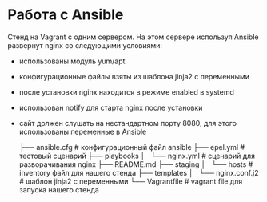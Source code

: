 # Работа с Ansible

Стенд на Vagrant с одним сервером. На этом сервере используя Ansible развернут nginx со следующими условиями:
- использованы модуль yum/apt
- конфигурационные файлы взяты из шаблона jinja2 с переменными
- после установки nginx находится в режиме enabled в systemd
- использован notify для старта nginx после установки
- сайт должен слушать на нестандартном порту 8080, для этого использованы переменные в Ansible
    
    ├── ansible.cfg        # конфигурационный файл ansible
    ├── epel.yml           # тестовый сценарий
    ├── playbooks
    │   └── nginx.yml      # сценарий для разворачивания nginx
    ├── README.md
    ├── staging
    │   └── hosts          # inventory файл для нашего стенда
    ├── templates
    │   └── nginx.conf.j2  # шаблон jinja2 с переменными
    └── Vagrantfile        # vagrant file для запуска нашего стенда

